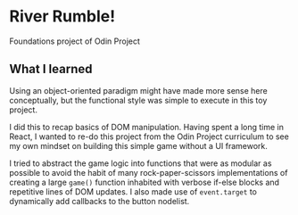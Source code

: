 # River Rumble!
Foundations project of Odin Project

## What I learned
Using an object-oriented paradigm might have made more sense here conceptually, but the functional style was simple to execute in this toy project. 

I did this to recap basics of DOM manipulation. Having spent a long time in React, I wanted to re-do this project from the Odin Project curriculum to see my own mindset on building this simple game without a UI framework.

I tried to abstract the game logic into functions that were as modular as possible to avoid the habit of many rock-paper-scissors implementations of creating a large `game()` function inhabited with verbose if-else blocks and repetitive lines of DOM updates. I also made use of `event.target` to dynamically add callbacks to the button nodelist.
